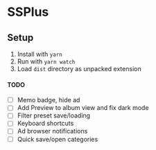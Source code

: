 # SSPlus

## Setup
1. Install with `yarn`
2. Run with `yarn watch`
3. Load `dist` directory as unpacked extension

#### TODO
- [ ] Memo badge, hide ad
- [ ] Add Preview to album view and fix dark mode
- [ ] Filter preset save/loading
- [ ] Keyboard shortcuts
- [ ] Ad browser notifications
- [ ] Quick save/open categories
